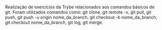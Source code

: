 Realização de exercícios da Trybe relacionados aos comandos básicos de git.
Foram utilizados comandos como: git clone, git remote -v, git pull, git push, git push -u origin nome_da_branch, git checkout -b nome_da_branch, git checkout nome_da_branch, git log, git merge.